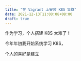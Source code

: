 ```yaml
---
title: "在 Vagrant 上安装 K8S 集群"
date: 2021-12-13T11:00:08+08:00
draft: true
---
```


作为学习，个人搭建 K8S 太难了！

今年年初我开始系统学习 K8S，

个人的喜好是建立


